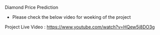 Diamond Price Prediction
- Please check the below video for woeking of the project


Project Live Video : https://www.youtube.com/watch?v=HQew5j8DO3g
